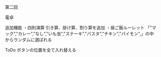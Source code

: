 第二回

電卓

追加機能
・四則演算
引き算、掛け算、割り算を追加
・昼ご飯ルーレット
「"マック","カレー","なし","いも虫","ステーキ","パスタ","チキン","パイモン",」の中からランダムに選ばれる

ToDo
ボタンの位置を全て入れ替える